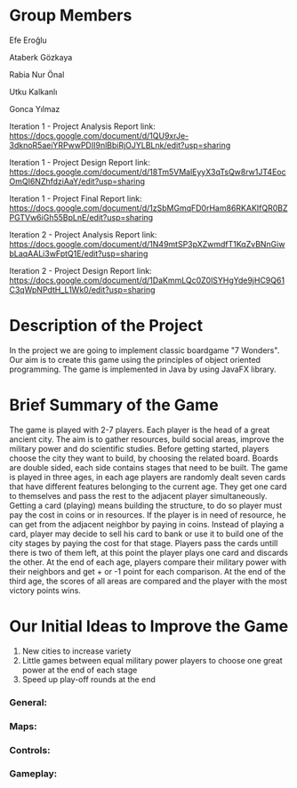 

# Group Members

Efe Eroğlu

Ataberk Gözkaya

Rabia Nur Önal

Utku Kalkanlı

Gonca Yılmaz

Iteration 1 - Project Analysis Report link:
https://docs.google.com/document/d/1QU9xrJe-3dknoR5aeiYRPwwPDII9nlBbiRjOJYLBLnk/edit?usp=sharing

Iteration 1 - Project Design Report link: https://docs.google.com/document/d/18Tm5VMalEyyX3qTsQw8rw1JT4EocOmQI6NZhfdziAaY/edit?usp=sharing

Iteration 1 - Project Final Report link: 
https://docs.google.com/document/d/1zSbMGmqFD0rHam86RKAKIfQR0BZPGTVw6iGh55BpLnE/edit?usp=sharing

Iteration 2 - Project Analysis Report link: 
https://docs.google.com/document/d/1N49mtSP3pXZwmdfT1KqZvBNnGiwbLaqAALi3wFptQ1E/edit?usp=sharing

Iteration 2 - Project Design Report link: 
https://docs.google.com/document/d/1DaKmmLQc0Z0lSYHgYde9jHC9Q61C3qWpNPdtH_L1Wk0/edit?usp=sharing

# Description of the Project

In the project we are going to implement classic boardgame "7 Wonders".
Our aim is to create this game using the principles of object oriented programming.
The game is implemented in Java by using JavaFX library.

# Brief Summary of the Game
The game is played with 2-7 players. Each player is the head of a great ancient city. The aim is to gather resources, build social areas, improve the military power and do scientific studies. 
Before getting started, players choose the city they want to build, by choosing the related board. Boards are double sided, each side contains stages that need to be built. 
The game is played in three ages, in each age players are randomly dealt seven cards that have different features belonging to the current age. They get one card to themselves  and pass the rest to the adjacent player simultaneously. Getting a card (playing) means building the structure, to do so player must pay the cost in coins or in resources. If the player is in need of resource, he can get from the adjacent neighbor by paying in coins. 
Instead of playing a card, player may decide to sell his card to bank or use it to build one of the city stages by paying the cost for that stage. Players pass the cards untill there is two of them left, at this point the player plays one card and discards the other. At the end of each age, players compare their military power with their neighbors and get + or -1 point for each comparison. At the end of the third age, the scores of all areas are compared and the player with the most victory points wins.

# Our Initial Ideas to Improve the Game
1) New cities to increase variety
2) Little games between equal military power players to choose one great power at the end of each stage
3) Speed up play-off rounds at the end

### General:


### Maps:


### Controls:


### Gameplay:

